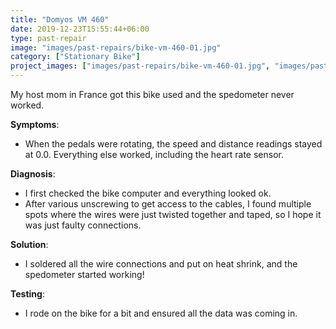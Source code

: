 ```yaml
---
title: "Domyos VM 460"
date: 2019-12-23T15:55:44+06:00
type: past-repair
image: "images/past-repairs/bike-vm-460-01.jpg"
category: ["Stationary Bike"]
project_images: ["images/past-repairs/bike-vm-460-01.jpg", "images/past-repairs/bike-vm-460-02.jpg", "images/past-repairs/bike-vm-460-03.jpg", "images/past-repairs/bike-vm-460-04.jpg", "images/past-repairs/bike-vm-460-05.jpg", "images/past-repairs/bike-vm-460-06.jpg"]
---
```


My host mom in France got this bike used and the spedometer never worked.

**Symptoms**:
- When the pedals were rotating, the speed and distance readings stayed at 0.0. Everything else worked, including the heart rate sensor.

**Diagnosis**:
- I first checked the bike computer and everything looked ok.
- After various unscrewing to get access to the cables, I found multiple spots where the wires were just twisted together and taped, so I hope it was just faulty connections.

**Solution**:
- I soldered all the wire connections and put on heat shrink, and the spedometer started working!

**Testing**:
- I rode on the bike for a bit and ensured all the data was coming in.